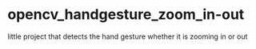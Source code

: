 # opencv_handgesture_zoom_in-out
little project that detects the hand gesture whether it is zooming in or out
